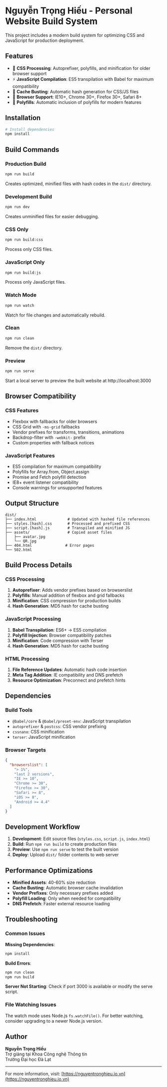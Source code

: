 # Nguyễn Trọng Hiếu - Personal Website Build System

This project includes a modern build system for optimizing CSS and JavaScript for production deployment.

## Features

- 🎨 **CSS Processing**: Autoprefixer, polyfills, and minification for older browser support
- ⚡ **JavaScript Compilation**: ES5 transpilation with Babel for maximum compatibility  
- 🚀 **Cache Busting**: Automatic hash generation for CSS/JS files
- 📱 **Browser Support**: IE10+, Chrome 30+, Firefox 30+, Safari 8+
- 🔧 **Polyfills**: Automatic inclusion of polyfills for modern features

## Installation

```bash
# Install dependencies
npm install
```

## Build Commands

### Production Build
```bash
npm run build
```
Creates optimized, minified files with hash codes in the `dist/` directory.

### Development Build
```bash
npm run dev
```
Creates unminified files for easier debugging.

### CSS Only
```bash
npm run build:css
```
Process only CSS files.

### JavaScript Only
```bash
npm run build:js
```
Process only JavaScript files.

### Watch Mode
```bash
npm run watch
```
Watch for file changes and automatically rebuild.

### Clean
```bash
npm run clean
```
Remove the `dist/` directory.

### Preview
```bash
npm run serve
```
Start a local server to preview the built website at http://localhost:3000

## Browser Compatibility

### CSS Features
- Flexbox with fallbacks for older browsers
- CSS Grid with `-ms-grid` fallbacks
- Vendor prefixes for transforms, transitions, animations
- Backdrop-filter with `-webkit-` prefix
- Custom properties with fallback notices

### JavaScript Features  
- ES5 compilation for maximum compatibility
- Polyfills for Array.from, Object.assign
- Promise and Fetch polyfill detection
- IE8+ event listener compatibility
- Console warnings for unsupported features

## Output Structure

```
dist/
├── index.html              # Updated with hashed file references
├── styles.[hash].css       # Processed and prefixed CSS
├── script.[hash].js        # Transpiled and minified JS
├── assets/                 # Copied asset files
│   ├── avatar.jpg
│   └── QR.jpg
├── 404.html               # Error pages
└── 502.html
```

## Build Process Details

### CSS Processing
1. **Autoprefixer**: Adds vendor prefixes based on browserslist
2. **Polyfills**: Manual addition of flexbox and grid fallbacks
3. **Minification**: CSS compression for production builds
4. **Hash Generation**: MD5 hash for cache busting

### JavaScript Processing  
1. **Babel Transpilation**: ES6+ → ES5 compilation
2. **Polyfill Injection**: Browser compatibility patches
3. **Minification**: Code compression with Terser
4. **Hash Generation**: MD5 hash for cache busting

### HTML Processing
1. **File Reference Updates**: Automatic hash code insertion
2. **Meta Tag Addition**: IE compatibility and DNS prefetch
3. **Resource Optimization**: Preconnect and prefetch hints

## Dependencies

### Build Tools
- `@babel/core` & `@babel/preset-env`: JavaScript transpilation
- `autoprefixer` & `postcss`: CSS vendor prefixing  
- `cssnano`: CSS minification
- `terser`: JavaScript minification

### Browser Targets
```json
{
  "browserslist": [
    "> 1%",
    "last 2 versions", 
    "IE >= 10",
    "Chrome >= 30",
    "Firefox >= 30",
    "Safari >= 8",
    "iOS >= 8",
    "Android >= 4.4"
  ]
}
```

## Development Workflow

1. **Development**: Edit source files (`styles.css`, `script.js`, `index.html`)
2. **Build**: Run `npm run build` to create production files
3. **Preview**: Use `npm run serve` to test the built version
4. **Deploy**: Upload `dist/` folder contents to web server

## Performance Optimizations

- **Minified Assets**: 40-60% size reduction
- **Cache Busting**: Automatic browser cache invalidation
- **Vendor Prefixes**: Only necessary prefixes added
- **Polyfill Loading**: Only when needed for compatibility
- **DNS Prefetch**: Faster external resource loading

## Troubleshooting

### Common Issues

**Missing Dependencies**:
```bash
npm install
```

**Build Errors**:
```bash
npm run clean
npm run build
```

**Server Not Starting**:
Check if port 3000 is available or modify the serve script.

### File Watching Issues
The watch mode uses Node.js `fs.watchFile()`. For better watching, consider upgrading to a newer Node.js version.

## Author

**Nguyễn Trọng Hiếu**  
Trợ giảng tại Khoa Công nghệ Thông tin  
Trường Đại học Đà Lạt

---

For more information, visit: [https://nguyentronghieu.io.vn](https://nguyentronghieu.io.vn)
